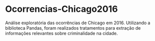 # Ocorrencias-Chicago2016
Análise exploratória das ocorrências de Chicago em 2016. Utilizando a biblioteca Pandas, foram realizados tratamentos para extração de informações relevantes sobre criminalidade na cidade.
